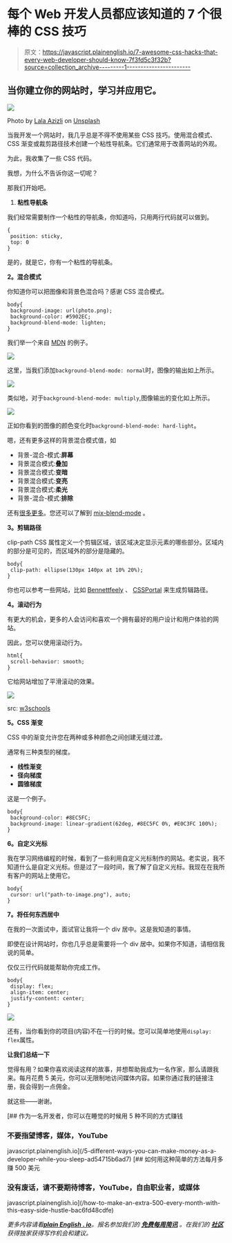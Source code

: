 # 每个 Web 开发人员都应该知道的 7 个很棒的 CSS 技巧

> 原文：<https://javascript.plainenglish.io/7-awesome-css-hacks-that-every-web-developer-should-know-7f3fd5c3f32b?source=collection_archive---------1----------------------->

## 当你建立你的网站时，学习并应用它。

![](img/99c1ea4419f695cedc5b4ccd47535b66.png)

Photo by [Lala Azizli](https://unsplash.com/@lazizli?utm_source=medium&utm_medium=referral) on [Unsplash](https://unsplash.com?utm_source=medium&utm_medium=referral)

当我开发一个网站时，我几乎总是不得不使用某些 CSS 技巧。使用混合模式、CSS 渐变或裁剪路径技术创建一个粘性导航条。它们通常用于改善网站的外观。

为此，我收集了一些 CSS 代码。

我想，为什么不告诉你这一切呢？

那我们开始吧。

1.  **粘性导航条**

我们经常需要制作一个粘性的导航条，你知道吗，只用两行代码就可以做到。

```
{
 position: sticky,
 top: 0
}
```

是的，就是它，你有一个粘性的导航条。

**2。混合模式**

你知道你可以把图像和背景色混合吗？感谢 CSS 混合模式。

```
body{
 background-image: url(photo.png);
 background-color: #5902EC;
 background-blend-mode: lighten;
}
```

我们举一个来自 [MDN](https://developer.mozilla.org/en-US/docs/Web/CSS/background-blend-mode) 的例子。

![](img/50b397acdc0c026fbefe5de7f050e43f.png)

这里，当我们添加`background-blend-mode: normal`时，图像的输出如上所示。

![](img/007547cf73682d1b71b2e3458a9c5f97.png)

类似地，对于`background-blend-mode: multiply`,图像输出的变化如上所示。

![](img/26d04779d495a6082ec9a2dbde448b18.png)

正如你看到的图像的颜色变化时`background-blend-mode: hard-light`。

嗯，还有更多这样的背景混合模式值，如

*   背景-混合-模式:**屏幕**
*   背景混合模式:**叠加**
*   背景混合模式:**变暗**
*   背景混合模式:**变亮**
*   背景混合模式:**柔光**
*   背景-混合-模式:**排除**

还有[很多更多](https://developer.mozilla.org/en-US/docs/Web/CSS/blend-mode)。您还可以了解到 [mix-blend-mode](https://developer.mozilla.org/en-US/docs/Web/CSS/mix-blend-mode) 。

**3。剪辑路径**

clip-path CSS 属性定义一个剪辑区域，该区域决定显示元素的哪些部分。区域内的部分是可见的，而区域外的部分是隐藏的。

```
body{
 clip-path: ellipse(130px 140px at 10% 20%);
}
```

你也可以参考一些网站，比如 [Bennettfeely](https://bennettfeely.com/clippy/) 、 [CSSPortal](https://www.cssportal.com/css-clip-path-generator/) 来生成剪辑路径。

**4。滚动行为**

有更大的机会，更多的人会访问和喜欢一个拥有最好的用户设计和用户体验的网站。

因此，您可以使用滚动行为。

```
html{
 scroll-behavior: smooth;
}
```

它给网站增加了平滑滚动的效果。

![](img/b714942907b593e325f9f136476dad8e.png)

src: [w3schools](https://www.w3schools.com/cssref/pr_scroll-behavior.asp)

**5。CSS 渐变**

CSS 中的渐变允许您在两种或多种颜色之间创建无缝过渡。

通常有三种类型的梯度。

*   **线性渐变**
*   **径向梯度**
*   **圆锥梯度**

这是一个例子。

```
body{
 background-color: #8EC5FC;
 background-image: linear-gradient(62deg, #8EC5FC 0%, #E0C3FC 100%);
}
```

**6。自定义光标**

我在学习网络编程的时候，看到了一些利用自定义光标制作的网站。老实说，我不知道什么是自定义光标。但是过了一段时间，我了解了自定义光标。我现在在我所有客户的网站上使用它。

```
body{  
 cursor: url("path-to-image.png"), auto;
}
```

**7。将任何东西居中**

在我的一次面试中，面试官让我将一个 div 居中。这是我知道的事情。

即使在设计网站时，你也几乎总是需要将一个 div 居中。如果你不知道，请相信我说的简单。

仅仅三行代码就能帮助你完成工作。

```
body{
 display: flex;
 align-item: center;
 justify-content: center;
}
```

![](img/ae5a15da7173e5e753f01c8d2ecccec0.png)

还有，当你看到你的项目(内容)不在一行的时候。您可以简单地使用`display: flex`属性。

**让我们总结一下**

觉得有用？如果你喜欢阅读这样的故事，并想帮助我成为一名作家，那么请跟我来。每月花费 5 美元，你可以无限制地访问媒体内容。如果你通过我的链接注册，我会得到一点佣金。

就这些——谢谢。

[](/5-different-ways-you-can-make-money-as-a-developer-while-you-sleep-ad54715b6ad7) [## 作为一名开发者，你可以在睡觉的时候用 5 种不同的方式赚钱

### 不要指望博客，媒体，YouTube

javascript.plainenglish.io](/5-different-ways-you-can-make-money-as-a-developer-while-you-sleep-ad54715b6ad7) [](/how-to-make-an-extra-500-every-month-with-this-easy-side-hustle-bac6fd48cdfe) [## 如何用这种简单的方法每月多赚 500 美元

### 没有废话，请不要期待博客，YouTube，自由职业者，或媒体

javascript.plainenglish.io](/how-to-make-an-extra-500-every-month-with-this-easy-side-hustle-bac6fd48cdfe) 

*更多内容请看*[***plain English . io***](http://plainenglish.io/)*。报名参加我们的* [***免费每周简讯***](http://newsletter.plainenglish.io/) *。在我们的* [***社区***](https://discord.gg/GtDtUAvyhW) *获得独家获得写作机会和建议。*